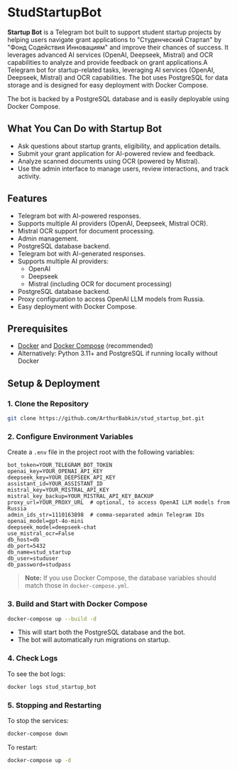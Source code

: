 # StudStartupBot

**Startup Bot** is a Telegram bot built to support student startup projects by helping users navigate grant applications to "Студенческий Стартап" by "Фонд Содействия Инновациям" and improve their chances of success. It leverages advanced AI services (OpenAI, Deepseek, Mistral) and OCR capabilities to analyze and provide feedback on grant applications.A Telegram bot for startup-related tasks, leveraging AI services (OpenAI, Deepseek, Mistral) and OCR capabilities. The bot uses PostgreSQL for data storage and is designed for easy deployment with Docker Compose.

The bot is backed by a PostgreSQL database and is easily deployable using Docker Compose.

## What You Can Do with Startup Bot

- Ask questions about startup grants, eligibility, and application details.
- Submit your grant application for AI-powered review and feedback.
- Analyze scanned documents using OCR (powered by Mistral).
- Use the admin interface to manage users, review interactions, and track activity.

## Features

- Telegram bot with AI-powered responses.
- Supports multiple AI providers (OpenAI, Deepseek, Mistral OCR).
- Mistral OCR support for document processing.
- Admin management.
- PostgreSQL database backend.
- Telegram bot with AI-generated responses.
- Supports multiple AI providers:
  - OpenAI
  - Deepseek
  - Mistral (including OCR for document processing)
- PostgreSQL database backend.
- Proxy configuration to access OpenAI LLM models from Russia.
- Easy deployment with Docker Compose.

## Prerequisites

- [Docker](https://www.docker.com/) and [Docker Compose](https://docs.docker.com/compose/) (recommended)
- Alternatively: Python 3.11+ and PostgreSQL if running locally without Docker

## Setup & Deployment

### 1. Clone the Repository

```bash
git clone https://github.com/ArthurBabkin/stud_startup_bot.git
```

### 2. Configure Environment Variables

Create a `.env` file in the project root with the following variables:

```
bot_token=YOUR_TELEGRAM_BOT_TOKEN
openai_key=YOUR_OPENAI_API_KEY
deepseek_key=YOUR_DEEPSEEK_API_KEY
assistant_id=YOUR_ASSISTANT_ID
mistral_key=YOUR_MISTRAL_API_KEY
mistral_key_backup=YOUR_MISTRAL_API_KEY_BACKUP
proxy_url=YOUR_PROXY_URL  # optional, to access OpenAI LLM models from Russia
admin_ids_str=1110163898  # comma-separated admin Telegram IDs
openai_model=gpt-4o-mini
deepseek_model=deepseek-chat
use_mistral_ocr=False
db_host=db
db_port=5432
db_name=stud_startup
db_user=studuser
db_password=studpass
```

> **Note:** If you use Docker Compose, the database variables should match those in `docker-compose.yml`.

### 3. Build and Start with Docker Compose

```bash
docker-compose up --build -d
```

- This will start both the PostgreSQL database and the bot.
- The bot will automatically run migrations on startup.

### 4. Check Logs

To see the bot logs:

```bash
docker logs stud_startup_bot
```

### 5. Stopping and Restarting

To stop the services:

```bash
docker-compose down
```

To restart:

```bash
docker-compose up -d
```
